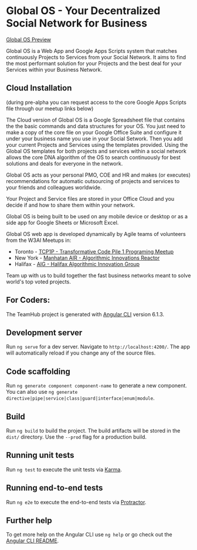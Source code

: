 # Global OS - Your Decentralized Social Network for Business
[Global OS Preview](https://w3ai.net)

Global OS is a Web App and Google Apps Scripts system that matches continuously Projects to Services from your Social Network. It aims to find the most performant solution for your Projects and the best deal for your Services within your Business Network. 

## Cloud Installation
(during pre-alpha you can request access to the core Google Apps Scripts file through our meetup links below)

The Cloud version of Global OS is a Google Spreadsheet file that contains the the basic commands and data structures for your OS. You just need to make a copy of the core file on your Google Office Suite and configure it under your business name you use in your Social Setwork. Then you add your current Projects and Services using the templates provided. Using the Global OS templates for both projects and services within a social network allows the core DNA algorithm of the OS to search continuously for best solutions and deals for everyone in the network.

Global OS acts as your personal PMO, COE and HR and makes (or executes) recommendations for automatic outsourcing of projects and services to your friends and colleagues worldwide.

Your Project and Service files are stored in your Office Cloud and you decide if and how to share them within your network. 

Global OS is being built to be used on any mobile device or desktop or as a side app for Google Sheets or Microsoft Excel.

Global OS web app is developed dynamically by Agile teams of volunteers from the W3AI Meetups in:
- Toronto - [TCP1P - Transformative Code Pile 1 Programing Meetup](https://www.meetup.com/SocialAI/)
- New York - [Manhatan AIR - Algorithmic Innovations Reactor](https://www.meetup.com/Manhattan-AIR/)
- Halifax - [AIG - Halifax Algorithmic Innovation Group](https://www.meetup.com/HalifaxAIG/)

Team up with us to build together the fast business networks meant to solve world's top voted projects.

## For Coders:

The TeamHub project is generated with [Angular CLI](https://github.com/angular/angular-cli) version 6.1.3.

## Development server

Run `ng serve` for a dev server. Navigate to `http://localhost:4200/`. The app will automatically reload if you change any of the source files.

## Code scaffolding

Run `ng generate component component-name` to generate a new component. You can also use `ng generate directive|pipe|service|class|guard|interface|enum|module`.

## Build

Run `ng build` to build the project. The build artifacts will be stored in the `dist/` directory. Use the `--prod` flag for a production build.

## Running unit tests

Run `ng test` to execute the unit tests via [Karma](https://karma-runner.github.io).

## Running end-to-end tests

Run `ng e2e` to execute the end-to-end tests via [Protractor](http://www.protractortest.org/).

## Further help

To get more help on the Angular CLI use `ng help` or go check out the [Angular CLI README](https://github.com/angular/angular-cli/blob/master/README.md).
